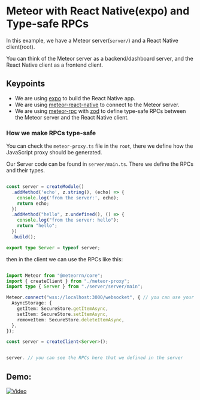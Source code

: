 # Meteor with React Native(expo) and Type-safe RPCs


In this example, we have a Meteor server(`server/`) and a React Native client(root).

You can think of the Meteor server as a backend/dashboard server, and the React Native client as a frontend client.


## Keypoints

- We are using [expo](https://expo.io/) to build the React Native app.
- We are using [meteor-react-native](https://github.com/meteorrn/meteor-react-native) to connect to the Meteor server.
- We are using [meteor-rpc](https://github.com/Grubba27/meteor-rpc) with [zod](https://zod.dev/) to define type-safe RPCs between the Meteor server and the React Native client.



### How we make RPCs type-safe

You can check the `meteor-proxy.ts` file in the `root`, there we define how the JavaScript proxy should be generated.

Our Server code can be found in `server/main.ts`. There we define the RPCs and their types.

```ts

const server = createModule()
  .addMethod('echo', z.string(), (echo) => {
    console.log('from the server:', echo);
    return echo;
  })
  .addMethod("hello", z.undefined(), () => {
    console.log("from the server: hello");
    return "hello";
  })
  .build();

export type Server = typeof server;

```

then in the client we can use the RPCs like this:

```ts

import Meteor from "@meteorrn/core";
import { createClient } from "./meteor-proxy";
import type { Server } from "./server/server/main";

Meteor.connect("wss://localhost:3000/websocket", { // you can use your own server here
  AsyncStorage: {
    getItem: SecureStore.getItemAsync,
    setItem: SecureStore.setItemAsync,
    removeItem: SecureStore.deleteItemAsync,
  },
});

const server = createClient<Server>();


server. // you can see the RPCs here that we defined in the server

```

## Demo:

[![Video](https://github.com/Grubba27/meteor-rn-rpc/assets/70247653/033df467-2b06-4a7c-952c-1265248b434f)](https://youtu.be/7GvcoRP3oqM)
